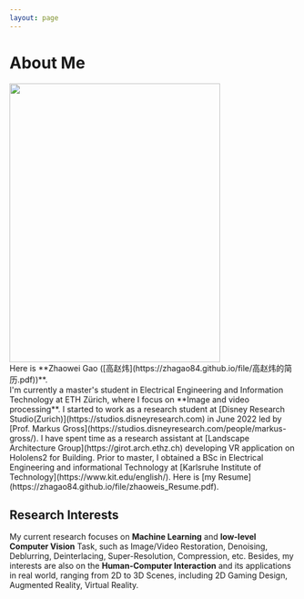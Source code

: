 ```yaml
---
layout: page
---
```


# About Me

<img src="https://zhagao84.github.io/zhaowei.jpg" class="floatpic" width="370" height="490">

<br>
Here is **Zhaowei Gao ([高赵炜](https://zhagao84.github.io/file/高赵炜的简历.pdf))**.
<br>
I'm currently a master's student in Electrical Engineering and Information Technology at ETH Zürich, where I focus on **Image and video processing**. I started to work as a research student at [Disney Research Studio(Zurich)](https://studios.disneyresearch.com) in June 2022 led by [Prof. Markus Gross](https://studios.disneyresearch.com/people/markus-gross/). I have spent time as a research assistant at [Landscape Architecture Group](https://girot.arch.ethz.ch) developing VR application on Hololens2 for Building. Prior to master, I obtained a BSc in Electrical Engineering and informational Technology at [Karlsruhe Institute of Technology](https://www.kit.edu/english/). Here is [my Resume](https://zhagao84.github.io/file/zhaoweis_Resume.pdf).

## Research Interests

My current research focuses on **Machine Learning** and **low-level Computer Vision** Task, such as Image/Video Restoration, Denoising, Deblurring, Deinterlacing, Super-Resolution, Compression, etc. Besides, my interests are also on the **Human-Computer Interaction** and its applications in real world, ranging from 2D to 3D Scenes, including 2D Gaming Design, Augmented Reality, Virtual Reality.


<!-- ## News and Updates

- **<font color='red'>[News]</font> I am looking for PhD to start in 2025 Fall. Contact me if you have any leads!**
- **May 2023：**Happy to be awarded the XiamenAir Scholarship.
- **May 2023：**Happy to win the Finalist Award in MCM 2023.
- **Feb 2023：**[**FZU-Flying-Book 福州大学飞跃手册**](https://fzu-fly.online/) has been published!
- **Jan 2023：**One paper accepted to ICAROB 2023, see you in Japan!
- **Dec 2022：**Research assistant at IACTIP Lab, advised by [Prof. Zhezhuang Xu](https://dqxy.fzu.edu.cn/en/info/1009/1072.htm).
- **Sep 2022：**Happy to be nominated for the China National Scholarship.
- **Jun 2022：**Summer Research Intern at University of Cambridge, advised by [Prof. Pietro Liò](https://www.cl.cam.ac.uk/~pl219/ ). -->
